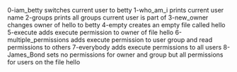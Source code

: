 0-iam_betty switches current user to betty
1-who_am_i prints current user name
2-groups prints all groups current user is part of
3-new_owner changes owner of hello to betty
4-empty creates an empty file called hello
5-execute adds execute permission to owner of file hello
6-multiple_permissions adds execute permission to user group and read permissions to others
7-everybody adds execute permissions to all users
8-James_Bond sets no permissions for owner and group but all permissions for users on the file hello
